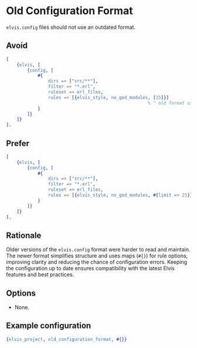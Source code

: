 # Old Configuration Format

`elvis.config` files should not use an outdated format.

## Avoid

```erlang
[
    {elvis, [
        {config, [
            #{
                dirs => ["src/**"],
                filter => "*.erl",
                ruleset => erl_files,
                rules => [{elvis_style, no_god_modules, [25]}]
                                                      % ^ old format used lists
            }
        ]}
    ]}
].
```

## Prefer

```erlang
[
    {elvis, [
        {config, [
            #{
                dirs => ["src/**"],
                filter => "*.erl",
                ruleset => erl_files,
                rules => [{elvis_style, no_god_modules, #{limit => 25}}]
            }
        ]}
    ]}
].
```

## Rationale

Older versions of the `elvis.config` format were harder to read and maintain. The newer format
simplifies structure and uses maps (`#{}`) for rule options, improving clarity and reducing the
chance of configuration errors. Keeping the configuration up to date ensures compatibility with the
latest Elvis features and best practices.

## Options

- None.

## Example configuration

```erlang
{elvis_project, old_configuration_format, #{}}
```
